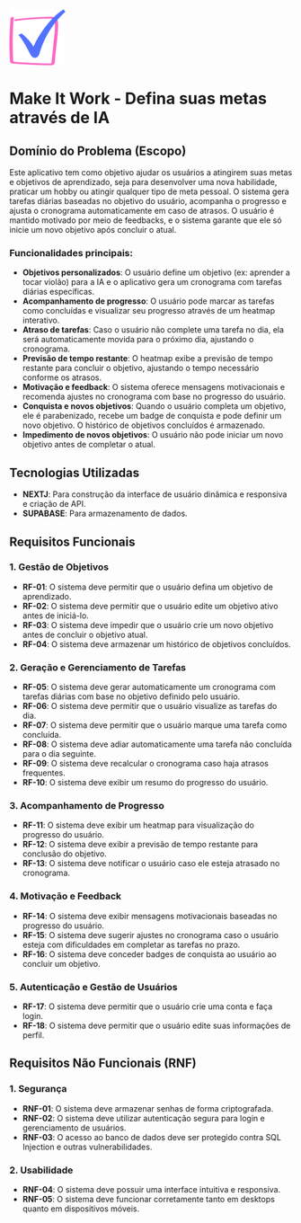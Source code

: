 <img loading="lazy" src="./public/logo_to_do.png" width="100" height="100"/>

# Make It Work - Defina suas metas através de IA

## Domínio do Problema (Escopo)

Este aplicativo tem como objetivo ajudar os usuários a atingirem suas metas e objetivos de aprendizado, seja para desenvolver uma nova habilidade, praticar um hobby ou atingir qualquer tipo de meta pessoal. O sistema gera tarefas diárias baseadas no objetivo do usuário, acompanha o progresso e ajusta o cronograma automaticamente em caso de atrasos. O usuário é mantido motivado por meio de feedbacks, e o sistema garante que ele só inicie um novo objetivo após concluir o atual.

### Funcionalidades principais:

- **Objetivos personalizados**: O usuário define um objetivo (ex: aprender a tocar violão) para a IA e o aplicativo gera um cronograma com tarefas diárias específicas.
- **Acompanhamento de progresso**: O usuário pode marcar as tarefas como concluídas e visualizar seu progresso através de um heatmap interativo.
- **Atraso de tarefas**: Caso o usuário não complete uma tarefa no dia, ela será automaticamente movida para o próximo dia, ajustando o cronograma.
- **Previsão de tempo restante**: O heatmap exibe a previsão de tempo restante para concluir o objetivo, ajustando o tempo necessário conforme os atrasos.
- **Motivação e feedback**: O sistema oferece mensagens motivacionais e recomenda ajustes no cronograma com base no progresso do usuário.
- **Conquista e novos objetivos**: Quando o usuário completa um objetivo, ele é parabenizado, recebe um badge de conquista e pode definir um novo objetivo. O histórico de objetivos concluídos é armazenado.
- **Impedimento de novos objetivos**: O usuário não pode iniciar um novo objetivo antes de completar o atual.

## Tecnologias Utilizadas

- **NEXTJ**: Para construção da interface de usuário dinâmica e responsiva e criação de API.
- **SUPABASE**: Para armazenamento de dados.

## Requisitos Funcionais

### 1. Gestão de Objetivos

- **RF-01**: O sistema deve permitir que o usuário defina um objetivo de aprendizado.
- **RF-02**: O sistema deve permitir que o usuário edite um objetivo ativo antes de iniciá-lo.
- **RF-03**: O sistema deve impedir que o usuário crie um novo objetivo antes de concluir o objetivo atual.
- **RF-04**: O sistema deve armazenar um histórico de objetivos concluídos.

### 2. Geração e Gerenciamento de Tarefas

- **RF-05**: O sistema deve gerar automaticamente um cronograma com tarefas diárias com base no objetivo definido pelo usuário.
- **RF-06**: O sistema deve permitir que o usuário visualize as tarefas do dia.
- **RF-07**: O sistema deve permitir que o usuário marque uma tarefa como concluída.
- **RF-08**: O sistema deve adiar automaticamente uma tarefa não concluída para o dia seguinte.
- **RF-09**: O sistema deve recalcular o cronograma caso haja atrasos frequentes.
- **RF-10**: O sistema deve exibir um resumo do progresso do usuário.

### 3. Acompanhamento de Progresso

- **RF-11**: O sistema deve exibir um heatmap para visualização do progresso do usuário.
- **RF-12**: O sistema deve exibir a previsão de tempo restante para conclusão do objetivo.
- **RF-13**: O sistema deve notificar o usuário caso ele esteja atrasado no cronograma.

### 4. Motivação e Feedback

- **RF-14**: O sistema deve exibir mensagens motivacionais baseadas no progresso do usuário.
- **RF-15**: O sistema deve sugerir ajustes no cronograma caso o usuário esteja com dificuldades em completar as tarefas no prazo.
- **RF-16**: O sistema deve conceder badges de conquista ao usuário ao concluir um objetivo.

### 5. Autenticação e Gestão de Usuários

- **RF-17**: O sistema deve permitir que o usuário crie uma conta e faça login.
- **RF-18**: O sistema deve permitir que o usuário edite suas informações de perfil.

## Requisitos Não Funcionais (RNF)

### 1. Segurança

- **RNF-01**: O sistema deve armazenar senhas de forma criptografada.
- **RNF-02**: O sistema deve utilizar autenticação segura para login e gerenciamento de usuários.
- **RNF-03**: O acesso ao banco de dados deve ser protegido contra SQL Injection e outras vulnerabilidades.

### 2. Usabilidade

- **RNF-04**: O sistema deve possuir uma interface intuitiva e responsiva.
- **RNF-05**: O sistema deve funcionar corretamente tanto em desktops quanto em dispositivos móveis.
